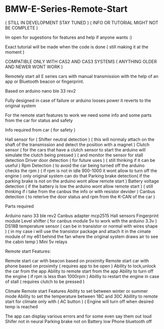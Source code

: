 # BMW-E-Series-Remote-Start
( STILL IN DEVELOPMENT STAY TUNED ) ( INFO OR TUTORIAL MIGHT NOT BE COMPLETE )

Im open for sugestions for features and help if anyone wants :)

Exact tutorial will be made when the code is done ( still making it at the moment )

COMPATIBLE ONLY WITH CAS2 AND CAS3 SYSTEMS ( ANYTHING OLDER AND NEWER WONT WORK )

Remotely start all E series cars with manual transmission with the help of an app or Bluetooth beacon or fingerprint.

Based on arduino nano ble 33 rev2

Fully designed in case of failure or arduino looses power it reverts to the original system

For the remote start features to work we need some info and some parts from the car for status and safety

Info required from car ( for safety )

Hall sensor for ( Shifter neutral detection ) ( this will normaly attach on the shaft of the transmission and detect the position with a magnet )
Clutch sensor   ( for the cars that have a clutch sensor to start the arduino will simulate the clutch being pressed ) ( and monitor the sensor for stall detection
Driver door detection ( for future uses ) ( still thinking if it can be useful )
Rpm Detection ( to avoid the car being turned off the arduino checks the rpm ) ( if rpm is not in idle 900-1000 it wont allow to turn off the engine ) only original system can do that
Parking brake detection( if the parking brake is not on the arduino wont allow remote start )
Battery voltage detection ( if the battery is low the arduino wont allow remote start ) ( still thinking if i take from the canbus the info or with resistor devider )
Canbus detection ( to reterive the door status and rpm from the K-CAN of the car )

Parts required

Arduino nano 33 ble rev2
Canbus adapter mcp2515 
Hall sensors 
Fingerprint module
Level shifter ( for canbus module 5v to work with the arduino 3.3v )
DS18B temperature sensor ( can be in transistor or normal with wires shape ) ( in my case i will use the transistor package and attach it in the cimate module of my e61 behind the fan where the original system draws air to see the cabin temp )
Mini 5v relays




Remote start Features:

Remote start car with beacon based on proximity
Remote start car with phone based on proximity ( requires app to be open )
Ability to lock,unlock the car from the app
Ability to remote start from the app
Ability to turn off the engine ( if rpm is less than 1000rpm )
Abilliy to restart the engine in case of stall ( requires clutch to be pressed )

Climate Remote start Features
Ability to set between winter or summer mode
Ability to set the temperature between 18C and 30C
Abillity to remote start for climate only with ( AC button ) ( Engine will turn off when desired temp is reached

The app can display various errors and for some even say them out loud 
Shifer not in neural
Parking brake not on
Battery low
Phone bluetooth off




